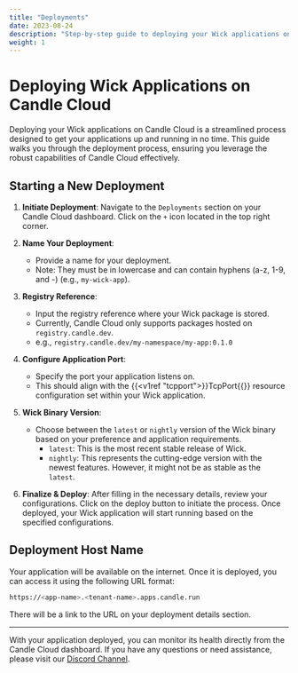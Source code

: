 ```yaml
---
title: "Deployments"
date: 2023-08-24
description: "Step-by-step guide to deploying your Wick applications on Candle Cloud."
weight: 1
---
```


# Deploying Wick Applications on Candle Cloud

Deploying your Wick applications on Candle Cloud is a streamlined process designed to get your applications up and running in no time. This guide walks you through the deployment process, ensuring you leverage the robust capabilities of Candle Cloud effectively.

## Starting a New Deployment

1. **Initiate Deployment**: Navigate to the `Deployments` section on your Candle Cloud dashboard. Click on the `+` icon located in the top right corner.

2. **Name Your Deployment**:

   - Provide a name for your deployment.
   - Note: They must be in lowercase and can contain hyphens (a-z, 1-9, and -) (e.g., `my-wick-app`).

3. **Registry Reference**:

   - Input the registry reference where your Wick package is stored.
   - Currently, Candle Cloud only supports packages hosted on `registry.candle.dev`.
   - e.g., `registry.candle.dev/my-namespace/my-app:0.1.0`

4. **Configure Application Port**:

   - Specify the port your application listens on.
   - This should align with the {{<v1ref "tcpport">}}TcpPort{{</v1ref>}} resource configuration set within your Wick application.

5. **Wick Binary Version**:

   - Choose between the `latest` or `nightly` version of the Wick binary based on your preference and application requirements.
     - `latest`: This is the most recent stable release of Wick.
     - `nightly`: This represents the cutting-edge version with the newest features. However, it might not be as stable as the `latest`.

6. **Finalize & Deploy**: After filling in the necessary details, review your configurations. Click on the deploy button to initiate the process. Once deployed, your Wick application will start running based on the specified configurations.

## Deployment Host Name

Your application will be available on the internet. Once it is deployed, you can access it using the following URL format:

```bash
https://<app-name>.<tenant-name>.apps.candle.run
```

There will be a link to the URL on your deployment details section.

---

With your application deployed, you can monitor its health directly from the Candle Cloud dashboard. If you have any questions or need assistance, please visit our [Discord Channel](https://discord.gg/candle).
